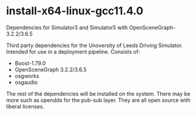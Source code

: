 # install-x64-linux-gcc11.4.0
Dependencies for Simulator3 and Simulator5 with OpenSceneGraph-3.2.2/3.6.5

Third party dependencies for the Unoversity of Leeds Driving Simulator.
Intended for use in a deployment pipeline.
Consists of:
* Boost-1.79.0
* OpenSceneGraph 3.2.2/3.6.5
* osgworks
* osgaudio

The rest of the dependencies will be installed on the system.
There may be more such as opendds for the pub-sub layer.
They are all open source with liberal licenses.


